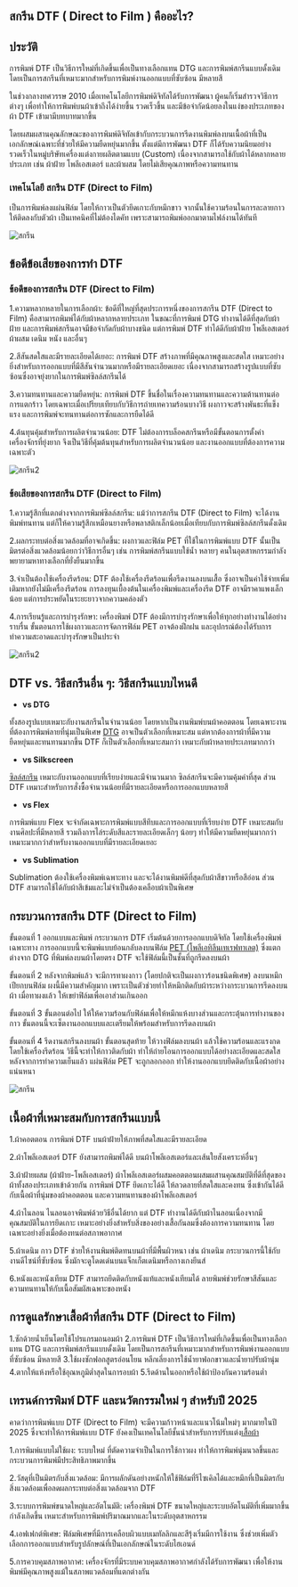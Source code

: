 ## สกรีน DTF ( Direct to Film ) คืออะไร?

## ประวัติ

การพิมพ์ DTF เป็นวิธีการใหม่ที่เกิดขึ้นเพื่อเป็นทางเลือกแทน DTG และการพิมพ์สกรีนแบบดั้งเดิม โดยเป็นการสกรีนที่เหมาะมากสำหรับการพิมพ์งานออกแบบที่ซับซ้อน มีหลายสี

ในช่วงกลางทศวรรษ 2010 เมื่อเทคโนโลยีการพิมพ์ดิจิทัลได้รับการพัฒนา ผู้คนก็เริ่มสำรวจวิธีการต่างๆ เพื่อทำให้การพิมพ์บนผ้าเข้าถึงได้ง่ายขึ้น รวดเร็วขึ้น และมีข้อจำกัดน้อยลงในแง่ของประเภทของผ้า DTF เข้ามามีบทบาทมากขึ้น

โดยผสมผสานคุณลักษณะของการพิมพ์ดิจิทัลเข้ากับกระบวนการรีดงานพิมพ์ลงบนเนื้อผ้าที่เป็นเอกลักษณ์เฉพาะที่ช่วยให้มีความยืดหยุ่นมากขึ้น ตั้งแต่มีการพัฒนา DTF ก็ได้รับความนิยมอย่างรวดเร็วในหมู่บริษัทเครื่องแต่งกายผลิตตามแบบ (Custom) เนื่องจากสามารถใช้กับผ้าได้หลากหลายประเภท เช่น ผ้าฝ้าย โพลีเอสเตอร์ และผ้าผสม โดยไม่เสียคุณภาพหรือความทนทาน

### เทคโนโลยี สกรีน DTF (Direct to Film)

เป็นการพิมพ์ลงแผ่นฟิล์ม โดยให้กาวเป็นตัวยึดเกาะกับหมึกขาว จากนั้นใช้ความร้อนในการละลายกาวให้ติดลงกับตัวผ้า เป็นเทคนิคที่ไม่ต้องไดคัท เพราะสามารถพิมพ์ออกมาตามไฟล์งานได้ทันที

![สกรีน](/blog/what-is-dtg-vs-dtf-1.jpg)

## ข้อดีข้อเสียของการทำ DTF

### ข้อดีของการสกรีน DTF (Direct to Film)

1.ความหลากหลายในการเลือกผ้า: ข้อดีที่ใหญ่ที่สุดประการหนึ่งของการสกรีน DTF (Direct to Film) คือสามารถพิมพ์ได้กับผ้าหลากหลายประเภท ในขณะที่การพิมพ์ DTG ทำงานได้ดีที่สุดกับผ้าฝ้าย และการพิมพ์สกรีนอาจมีข้อจำกัดกับผ้าบางชนิด แต่การพิมพ์ DTF ทำได้ดีกับผ้าฝ้าย โพลีเอสเตอร์ ผ้าผสม เดนิม หนัง และอื่นๆ

2.สีสันสดใสและมีรายละเอียดได้เยอะ: การพิมพ์ DTF สร้างภาพที่มีคุณภาพสูงและสดใส เหมาะอย่างยิ่งสำหรับการออกแบบที่มีสีสันจำนวนมากหรือมีรายละเอียดเยอะ เนื่องจากสามารถสร้างรูปแบบที่ซับซ้อนซึ่งอาจยุ่งยากในการพิมพ์ซิลล์สกรีนได้

3.ความทนทานและความยืดหยุ่น: การพิมพ์ DTF ขึ้นชื่อในเรื่องความทนทานและความต้านทานต่อการแตกร้าว โดยเฉพาะเมื่อเปรียบเทียบกับวิธีการถ่ายเทความร้อนบางวิธี ผงกาวจะสร้างพันธะที่แข็งแรง และการพิมพ์จะทนทานต่อการซักและการยืดได้ดี

4.ต้นทุนคุ้มสำหรับการผลิตจำนวนน้อย: DTF ไม่ต้องการบล็อคสกรีนหรือมีขั้นตอนการตั้งค่าเครื่องจักรที่ยุ่งยาก จึงเป็นวิธีที่คุ้มต้นทุนสำหรับการผลิตจำนวนน้อย และงานออกแบบที่ต้องการความเฉพาะตัว

![สกรีน2](/blog/what-is-dtg-vs-dtf-2.jpg)

### ข้อเสียของการสกรีน DTF (Direct to Film)

1.ความรู้สึกที่แตกต่างจากการพิมพ์ซิลล์สกรีน: แม้ว่าการสกรีน DTF (Direct to Film) จะได้งานพิมพ์ทนทาน แต่ก็ให้ความรู้สึกเหมือนยางหรือพลาสติกเล็กน้อยเมื่อเทียบกับการพิมพ์ซิลล์สกรีนดั้งเดิม

2.ผลกระทบต่อสิ่งแวดล้อมที่อาจเกิดขึ้น: ผงกาวและฟิล์ม PET ที่ใช้ในการพิมพ์แบบ DTF นั้นเป็นมิตรต่อสิ่งแวดล้อมน้อยกว่าวิธีการอื่นๆ เช่น การพิมพ์สกรีนแบบใช้น้ำ หลายๆ คนในอุตสาหกรรมกำลังพยายามหาทางเลือกที่ยั่งยืนมากขึ้น

3.จำเป็นต้องใช้เครื่องรีดร้อน: DTF ต้องใช้เครื่องรีดร้อนเพื่อรีดงานลงบนเสื้อ ซึ่งอาจเป็นค่าใช้จ่ายเพิ่มเติมหากยังไม่มีเครื่องรีดร้อน การลงทุนเบื้องต้นในเครื่องพิมพ์และเครื่องรีด DTF อาจมีราคาแพงเล็กน้อย แต่การประหยัดในระยะยาวจากความคล่องตัว

4.การเรียนรู้และการบำรุงรักษา: เครื่องพิมพ์ DTF ต้องมีการบำรุงรักษาเพื่อให้ทุกอย่างทำงานได้อย่างราบรื่น ขั้นตอนการใช้ผงกาวและการจัดการฟิล์ม PET อาจต้องฝึกฝน และอุปกรณ์ต้องได้รับการทำความสะอาดและบำรุงรักษาเป็นประจำ

![สกรีน2](/blog/what-is-dtg-vs-dtf-3.jpg)

## DTF vs. วิธีสกรีนอื่น ๆ: วิธีสกรีนแบบไหนดี

- **vs DTG**

ทั้งสองรูปแบบเหมาะกับงานสกรีนในจำนวนน้อย โดยหากเป็นงานพิมพ์บนผ้าคอตตอน โดยเฉพาะงานที่ต้องการพิมพ์ลายที่นุ่มเป็นพิเศษ [DTG](/what-is-dtg-vs-dtf)
 อาจเป็นตัวเลือกที่เหมาะสม แต่หากต้องการผ้าที่มีความยืดหยุ่นและทนทานมากขึ้น DTF ก็เป็นตัวเลือกที่เหมาะสมกว่า เหมาะกับผ้าหลายประเภทมากกว่า

 - **vs Silkscreen**

[ซิลล์สกรีน](/what-is-silks-creen) เหมาะกับงานออกแบบที่เรียบง่ายและมีจำนวนมาก ซิลล์สกรีนจะมีความคุ้มค่าที่สุด ส่วน DTF เหมาะสำหรับการสั่งซื้อจำนวนน้อยที่มีรายละเอียดหรือการออกแบบหลายสี

- **vs Flex**

การพิมพ์แบบ Flex จะจำกัดเฉพาะการพิมพ์แบบสีทึบและการออกแบบที่เรียบง่าย DTF เหมาะสมกับงานศิลปะที่มีหลายสี รวมถึงการไล่ระดับสีและรายละเอียดเล็กๆ น้อยๆ ทำให้มีความยืดหยุ่นมากกว่าเหมาะมากกว่าสำหรับงานออกแบบที่มีรายละเอียดเยอะ

- **vs Sublimation**

Sublimation ต้องใช้เครื่องพิมพ์เฉพาะทาง และจะได้งานพิมพ์ดีที่สุดกับผ้าสีขาวหรือสีอ่อน ส่วน DTF สามารถใช้ได้กับผ้าสีเข้มและไม่จำเป็นต้องเคลือบผ้าเป็นพิเศษ

## กระบวนการสกรีน DTF (Direct to Film)

ขั้นตอนที่ 1 ออกแบบและพิมพ์ กระบวนการ DTF เริ่มต้นด้วยการออกแบบดิจิทัล โดยใช้เครื่องพิมพ์เฉพาะทาง การออกแบบนี้จะพิมพ์แบบย้อนกลับลงบนฟิล์ม [PET (โพลีเอทิลีนเทเรฟทาเลต)](https://th.wikipedia.org/wiki/พอลิเอทิลินเทเรฟทาเลต)
 ซึ่งแตกต่างจาก DTG ที่พิมพ์ลงบนผ้าโดยตรง DTF จะใช้ฟิล์มนี้เป็นชั้นที่ถูกรีดลงบนผ้า

ขั้นตอนที่ 2 หลังจากพิมพ์แล้ว จะมีการทาผงกาว (โดยปกติจะเป็นผงกาวร้อนชนิดพิเศษ) ลงบนหมึกเปียกบนฟิล์ม ผงนี้มีความสำคัญมาก เพราะเป็นตัวช่วยทำให้หมึกติดกับผ้าระหว่างกระบวนการรีดลงบนผ้า เมื่อทาผงแล้ว ให้เขย่าฟิล์มเพื่อเอาส่วนเกินออก

ขั้นตอนที่ 3 ขั้นตอนต่อไป ให้ให้ความร้อนกับฟิล์มเพื่อให้หมึกแห้งบางส่วนและกระตุ้นการทำงานของกาว ขั้นตอนนี้จะเซ็ตงานออกแบบและเตรียมให้พร้อมสำหรับการรีดลงบนผ้า

ขั้นตอนที่ 4 รีดงานสกรีนลงบนผ้า ขั้นตอนสุดท้าย ให้วางฟิล์มลงบนผ้า แล้วใช้ความร้อนและแรงกดโดยใช้เครื่องรีดร้อน วิธีนี้จะทำให้กาวติดกับผ้า ทำให้ถ่ายโอนการออกแบบได้อย่างละเอียดและสดใส หลังจากการทำความเย็นแล้ว แผ่นฟิล์ม PET จะถูกลอกออก ทำให้งานออกแบบยึดติดกับเนื้อผ้าอย่างแน่นหนา

![สกรีน](/blog/what-is-dtg-vs-dtf-4.jpg)

## เนื้อผ้าที่เหมาะสมกับการสกรีนแบบนี้

1.ผ้าคอตตอน การพิมพ์ DTF บนผ้าฝ้ายให้ภาพที่สดใสและมีรายละเอียด

2.ผ้าโพลีเอสเตอร์ DTF ยังสามารถพิมพ์ได้ดี บนผ้าโพลีเอสเตอร์และเส้นใยสังเคราะห์อื่นๆ

3.ผ้าฝ้ายผสม (ผ้าฝ้าย-โพลีเอสเตอร์) ผ้าโพลีเอสเตอร์ผสมคอตตอนผสมผสานคุณสมบัติที่ดีที่สุดของผ้าทั้งสองประเภทเข้าด้วยกัน การพิมพ์ DTF ยึดเกาะได้ดี ให้ลวดลายที่สดใสและคงทน ซึ่งเข้ากันได้ดีกับเนื้อผ้าที่นุ่มของผ้าคอตตอน และความทนทานของผ้าโพลีเอสเตอร์

4.ผ้าไนลอน ไนลอนอาจพิมพ์ด้วยวิธีอื่นได้ยาก แต่ DTF ทำงานได้ดีกับผ้าไนลอนเนื่องจากมีคุณสมบัติในการยึดเกาะ เหมาะอย่างยิ่งสำหรับสิ่งของอย่างเสื้อกันลมซึ่งต้องการความทนทาน โดยเฉพาะอย่างยิ่งเมื่อต้องทนต่อสภาพอากาศ

5.ผ้าเดนิม กาว DTF ช่วยให้งานพิมพ์ติดทนบนผ้าที่มีพื้นผิวหนา เช่น ผ้าเดนิม กระบวนการนี้ใช้กับงานดีไซน์ที่ซับซ้อน ซึ่งมักจะดูโดดเด่นบนแจ็กเก็ตเดนิมหรือกางเกงยีนส์

6.หนังและหนังเทียม DTF สามารถยึดติดกับหนังแท้และหนังเทียมได้ ลายพิมพ์ช่วยรักษาสีสันและความทนทานให้กับเนื้อสัมผัสเฉพาะของหนัง

## การดูแลรักษาเสื้อผ้าที่สกรีน DTF (Direct to Film)

1.ซักด้วยน้ำเย็นโดยใช้โปรแกรมถนอมผ้า
2.การพิมพ์ DTF เป็นวิธีการใหม่ที่เกิดขึ้นเพื่อเป็นทางเลือกแทน DTG และการพิมพ์สกรีนแบบดั้งเดิม โดยเป็นการสกรีนที่เหมาะมากสำหรับการพิมพ์งานออกแบบที่ซับซ้อน มีหลายสี
3.ใช้ผงซักฟอกสูตรอ่อนโยน หลีกเลี่ยงการใช้น้ำยาฟอกขาวและน้ำยาปรับผ้านุ่ม
4.ตากให้แห้งหรือใช้อุณหภูมิต่ำสุดในการอบผ้า
5.รีดด้านในออกหรือใช้ผ้าป้องกันความร้อนต่ำ

## เทรนด์การพิมพ์ DTF และนวัตกรรมใหม่ ๆ สำหรับปี 2025

คาดว่าการพิมพ์แบบ DTF (Direct to Film) จะมีความก้าวหน้าและแนวโน้มใหม่ๆ มากมายในปี 2025 ซึ่งจะทำให้การพิมพ์แบบ DTF ยังคงเป็นเทคโนโลยีชั้นนำสำหรับการปรับแต่ง[เสื้อผ้า](/https://somsritshirt.com/)

1.การพิมพ์แบบไม่ใช้ผง: ระบบใหม่ ที่ตัดความจำเป็นในการใช้กาวผง ทำให้การพิมพ์นุ่มนวลขึ้นและกระบวนการพิมพ์มีประสิทธิภาพมากขึ้น​

2.วัสดุที่เป็นมิตรกับสิ่งแวดล้อม: มีการผลักดันอย่างหนักให้ใช้ฟิล์มที่รีไซเคิลได้และหมึกที่เป็นมิตรกับสิ่งแวดล้อมเพื่อลดผลกระทบต่อสิ่งแวดล้อมจาก DTF​

3.ระบบการพิมพ์ขนาดใหญ่และอัตโนมัติ: เครื่องพิมพ์ DTF ขนาดใหญ่และระบบอัตโนมัติที่เพิ่มมากขึ้นกำลังเกิดขึ้น เหมาะสำหรับการพิมพ์ปริมาณมากและในระดับอุตสาหกรรม​

4.เอฟเฟกต์พิเศษ: ฟิล์มพิเศษที่มีการเคลือบผิวแบบเมทัลลิกและสีรุ้งเริ่มมีการใช้งาน ซึ่งช่วยเพิ่มตัวเลือกการออกแบบสำหรับรูปลักษณ์ที่เป็นเอกลักษณ์ในระดับไฮเอนด์​

5.การควบคุมสภาพอากาศ: เครื่องจักรที่มีระบบควบคุมสภาพอากาศกำลังได้รับการพัฒนา เพื่อให้งานพิมพ์มีคุณภาพสูงแม้ในสภาพแวดล้อมที่แตกต่างกัน​
